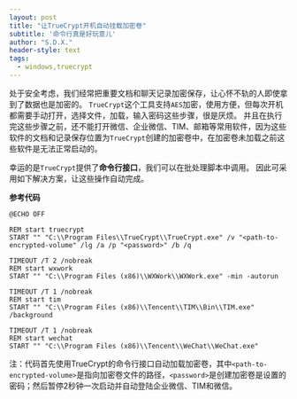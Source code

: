 ```yaml
---
layout: post
title: "让TrueCrypt开机自动挂载加密卷"
subtitle: '命令行真是好玩意儿'
author: "S.D.X."
header-style: text
tags:
  - windows,truecrypt
---
```


处于安全考虑，我们经常把重要文档和聊天记录加密保存，让心怀不轨的人即使拿到了数据也是加密的。
`TrueCrypt`这个工具支持`AES`加密，使用方便，但每次开机都需要手动打开，选择文件，加载，输入密码这些步骤，很是厌烦。
并且在执行完这些步骤之前，还不能打开微信、企业微信、TIM、邮箱等常用软件，因为这些软件的文档和记录保存位置为`TrueCrypt`创建的加密卷中，在加密卷未加载之前这些软件是无法正常启动的。

幸运的是`TrueCrypt`提供了<strong>命令行接口</strong>，我们可以在批处理脚本中调用。
因此可采用如下解决方案，让这些操作自动完成。

<strong>参考代码</strong>

```
@ECHO OFF

REM start truecrypt
START "" "C:\\Program Files\\TrueCrypt\\TrueCrypt.exe" /v "<path-to-encrypted-volume" /lg /a /p "<password>" /b /q

TIMEOUT /T 2 /nobreak
REM start wxwork
START "" "C:\\Program Files (x86)\\WXWork\\WXWork.exe" -min -autorun

TIMEOUT /T 1 /nobreak
REM start tim
START "" "C:\\Program Files (x86)\\Tencent\\TIM\\Bin\\TIM.exe" /background

TIMEOUT /T 1 /nobreak
REM start wechat
START "" "C:\\Program Files (x86)\\Tencent\\WeChat\\WeChat.exe"
```

注：代码首先使用TrueCrypt的命令行接口自动加载加密卷，其中`<path-to-encrypted-volume>`是指向加密卷文件的路径，`<password>`是创建加密卷是设置的密码；然后暂停2秒钟一次启动并自动登陆企业微信、TIM和微信。
